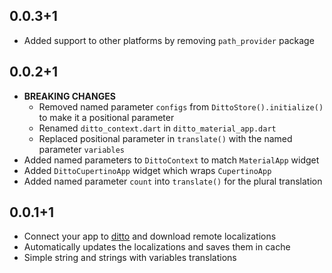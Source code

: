 ## 0.0.3+1
* Added support to other platforms by removing `path_provider` package

## 0.0.2+1
* **BREAKING CHANGES**
  * Removed named parameter `configs` from `DittoStore().initialize()` to make it a positional parameter
  * Renamed `ditto_context.dart` in `ditto_material_app.dart`
  * Replaced positional parameter in `translate()` with the named parameter `variables`
* Added named parameters to `DittoContext` to match `MaterialApp` widget
* Added `DittoCupertinoApp` widget which wraps `CupertinoApp`
* Added named parameter `count` into `translate()` for the plural translation

## 0.0.1+1

* Connect your app to [ditto](https://dittowords.com) and download remote localizations
* Automatically updates the localizations and saves them in cache
* Simple string and strings with variables translations